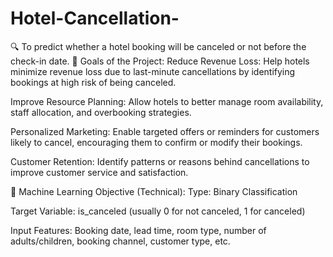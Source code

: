 # Hotel-Cancellation-
🔍 To predict whether a hotel booking will be canceled or not before the check-in date.
🎯 Goals of the Project:
Reduce Revenue Loss:
Help hotels minimize revenue loss due to last-minute cancellations by identifying bookings at high risk of being canceled.

Improve Resource Planning:
Allow hotels to better manage room availability, staff allocation, and overbooking strategies.

Personalized Marketing:
Enable targeted offers or reminders for customers likely to cancel, encouraging them to confirm or modify their bookings.

Customer Retention:
Identify patterns or reasons behind cancellations to improve customer service and satisfaction.

🧠 Machine Learning Objective (Technical):
Type: Binary Classification

Target Variable: is_canceled (usually 0 for not canceled, 1 for canceled)

Input Features: Booking date, lead time, room type, number of adults/children, booking channel, customer type, etc.





